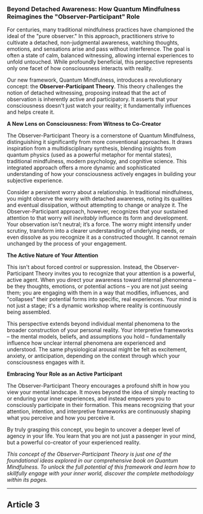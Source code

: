 ### Beyond Detached Awareness: How Quantum Mindfulness Reimagines the "Observer-Participant" Role
For centuries, many traditional mindfulness practices have championed the ideal of the "pure observer." In this approach, practitioners strive to cultivate a detached, non-judgmental awareness, watching thoughts, emotions, and sensations arise and pass without interference. The goal is often a state of calm, balanced witnessing, allowing internal experiences to unfold untouched. While profoundly beneficial, this perspective represents only one facet of how consciousness interacts with reality.

Our new framework, Quantum Mindfulness, introduces a revolutionary concept: the **Observer-Participant Theory**. This theory challenges the notion of detached witnessing, proposing instead that the act of observation is inherently active and participatory. It asserts that your consciousness doesn't just watch your reality; it fundamentally influences and helps create it.

**A New Lens on Consciousness: From Witness to Co-Creator**

The Observer-Participant Theory is a cornerstone of Quantum Mindfulness, distinguishing it significantly from more conventional approaches. It draws inspiration from a multidisciplinary synthesis, blending insights from quantum physics (used as a powerful metaphor for mental states), traditional mindfulness, modern psychology, and cognitive science. This integrated approach offers a more dynamic and sophisticated understanding of how your consciousness actively engages in building your subjective experience.

Consider a persistent worry about a relationship. In traditional mindfulness, you might observe the worry with detached awareness, noting its qualities and eventual dissipation, without attempting to change or analyze it. The Observer-Participant approach, however, recognizes that your sustained attention to that worry will *inevitably* influence its form and development. Your observation isn't neutral; it’s a force. The worry might intensify under scrutiny, transform into a clearer understanding of underlying needs, or even dissolve as you recognize it as a constructed thought. It cannot remain unchanged by the process of your engagement.

**The Active Nature of Your Attention**

This isn't about forced control or suppression. Instead, the Observer-Participant Theory invites you to recognize that your attention is a powerful, active agent. When you direct your awareness toward internal phenomena – be they thoughts, emotions, or potential actions – you are not just seeing them; you are engaging with them in a way that modifies, influences, and "collapses" their potential forms into specific, real experiences. Your mind is not just a stage; it's a dynamic workshop where reality is continuously being assembled.

This perspective extends beyond individual mental phenomena to the broader construction of your personal reality. Your interpretive frameworks – the mental models, beliefs, and assumptions you hold – fundamentally influence how unclear internal phenomena are experienced and understood. The same physiological arousal might be felt as excitement, anxiety, or anticipation, depending on the context through which your consciousness engages with it.

**Embracing Your Role as an Active Participant**

The Observer-Participant Theory encourages a profound shift in how you view your mental landscape. It moves beyond the idea of simply reacting to or enduring your inner experiences, and instead empowers you to consciously participate in their formation. This means recognizing that your attention, intention, and interpretive frameworks are continuously shaping what you perceive and how you perceive it.

By truly grasping this concept, you begin to uncover a deeper level of agency in your life. You learn that you are not just a passenger in your mind, but a powerful co-creator of your experienced reality.

*This concept of the Observer-Participant Theory is just one of the foundational ideas explored in our comprehensive book on Quantum Mindfulness. To unlock the full potential of this framework and learn how to skillfully engage with your inner world, discover the complete methodology within its pages.*

---

## Article 3